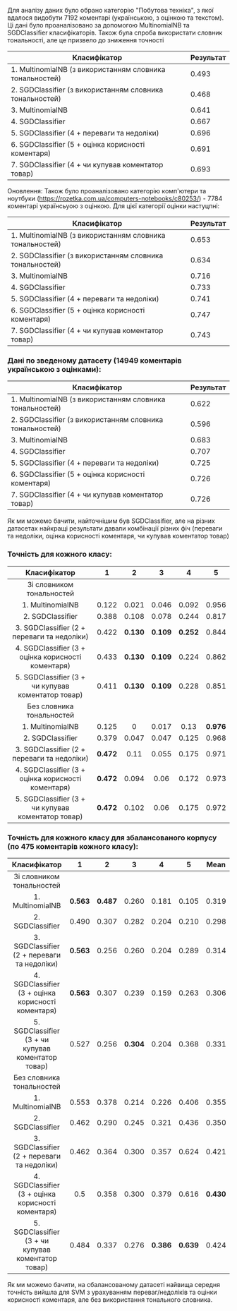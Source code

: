 Для аналізу даних було обрано категорію "Побутова техніка", з якої вдалося видобути 7192 коментарі (українською, з оцінкою та текстом).
Ці дані було проаналізовано за допомогою MultinomialNB та SGDClassifier класифікаторів. Також була спроба використати словник тональності, але це призвело до зниження точності

| Класифікатор                                             | Результат |
|----------------------------------------------------------|-----------|
| 1. MultinomialNB (з використанням словника тональностей) | 0.493     |
| 2. SGDClassifier (з використанням словника тональностей) | 0.468     |
| 3. MultinomialNB                                         | 0.641     |
| 4. SGDClassifier                                         | 0.667     |
| 5. SGDClassifier (4 + переваги та недоліки)              | 0.696     |
| 6. SGDClassifier (5 + оцінка корисності коментаря)       | 0.691     |
| 7. SGDClassifier (4 + чи купував коментатор товар)       | 0.693     |

Оновлення:
Також було проаналізовано категорію комп'ютери та ноутбуки (https://rozetka.com.ua/computers-notebooks/c80253/) - 7784 коментарі українсьуою з оцінкою.
Для цієї категорії оцінки настуцпні:

| Класифікатор                                             | Результат |
|----------------------------------------------------------|-----------|
| 1. MultinomialNB (з використанням словника тональностей) | 0.653     |
| 2. SGDClassifier (з використанням словника тональностей) | 0.634     |
| 3. MultinomialNB                                         | 0.716     |
| 4. SGDClassifier                                         | 0.733     |
| 5. SGDClassifier (4 + переваги та недоліки)              | 0.741     |
| 6. SGDClassifier (5 + оцінка корисності коментаря)       | 0.747     |
| 7. SGDClassifier (4 + чи купував коментатор товар)       | 0.743     |

### Дані по зведеному датасету (14949 коментарів українською з оцінками):

| Класифікатор                                             | Результат |
|----------------------------------------------------------|-----------|
| 1. MultinomialNB (з використанням словника тональностей) | 0.622     |
| 2. SGDClassifier (з використанням словника тональностей) | 0.596     |
| 3. MultinomialNB                                         | 0.683     |
| 4. SGDClassifier                                         | 0.707     |
| 5. SGDClassifier (4 + переваги та недоліки)              | 0.725     |
| 6. SGDClassifier (5 + оцінка корисності коментаря)       | 0.726     |
| 7. SGDClassifier (4 + чи купував коментатор товар)       | 0.726     |

Як ми можемо бачити, найточнішим був SGDClassifier, але на різних датасетах найкращі результати давали комбінації різних фіч (переваги та недоліки, оцінка корисності коментаря, чи купував коментатор товар)

### Точність для кожного класу:
|                    Класифікатор                    |   1   |   2   |   3   |   4   |   5   |
|:--------------------------------------------------:|:-----:|:-----:|:-----:|:-----:|:-----:|
|              Зі словником тональностей             |       |       |       |       |       |
|                  1. MultinomialNB                  | 0.122 | 0.021 | 0.046 | 0.092 | 0.956 |
|                  2. SGDClassifier                  | 0.388 | 0.108 | 0.078 | 0.244 | 0.817 |
|     3. SGDClassifier (2 + переваги та недоліки)    | 0.422 | **0.130** | **0.109** | **0.252** | 0.844 |
| 4. SGDClassifier (3 + оцінка корисності коментаря) | 0.433 | **0.130** | **0.109** | 0.224 | 0.862 |
| 5. SGDClassifier (3 + чи купував коментатор товар) | 0.411 | **0.130** | **0.109** | 0.228 | 0.851 |
|              Без словника тональностей             |       |       |       |       |       |
|                  1. MultinomialNB                  | 0.125 |   0   | 0.017 |  0.13 | **0.976** |
|                  2. SGDClassifier                  | 0.379 | 0.047 | 0.047 | 0.125 | 0.968 |
|     3. SGDClassifier (2 + переваги та недоліки)    | **0.472** |  0.11 | 0.055 | 0.175 | 0.971 |
| 4. SGDClassifier (3 + оцінка корисності коментаря) | **0.472** | 0.094 |  0.06 | 0.172 | 0.973 |
| 5. SGDClassifier (3 + чи купував коментатор товар) | **0.472** | 0.102 |  0.06 | 0.175 | 0.972 |

### Точність для кожного класу для збалансованого корпусу (по 475 коментарів кожного класу):

|                    Класифікатор                    |   1   |   2   |   3   |   4   |   5   |  Mean |
|:--------------------------------------------------:|:-----:|:-----:|:-----:|:-----:|:-----:|:-----:|
|              Зі словником тональностей             |       |       |       |       |       |       |
|                  1. MultinomialNB                  | **0.563** | **0.487** | 0.260 | 0.181 | 0.105 | 0.319 |
|                  2. SGDClassifier                  | 0.490 | 0.307 | 0.282 | 0.204 | 0.210 | 0.298 |
|     3. SGDClassifier (2 + переваги та недоліки)    | **0.563** | 0.256 | 0.260 | 0.204 | 0.289 | 0.314 |
| 4. SGDClassifier (3 + оцінка корисності коментаря) | **0.563** | 0.307 | 0.239 | 0.159 | 0.263 | 0.306 |
| 5. SGDClassifier (3 + чи купував коментатор товар) | 0.527 | 0.256 | **0.304** | 0.204 | 0.368 | 0.331 |
|              Без словника тональностей             |       |       |       |       |       |       |
|                  1. MultinomialNB                  | 0.553 | 0.378 | 0.214 | 0.226 | 0.406 | 0.355 |
|                  2. SGDClassifier                  | 0.462 | 0.290 | 0.245 | 0.321 | 0.436 | 0.350 |
|     3. SGDClassifier (2 + переваги та недоліки)    | 0.462 | 0.364 | 0.300 | 0.357 | 0.624 | 0.421 |
| 4. SGDClassifier (3 + оцінка корисності коментаря) |  0.5  | 0.358 | 0.300 | 0.379 | 0.616 | **0.430** |
| 5. SGDClassifier (3 + чи купував коментатор товар) | 0.484 | 0.337 | 0.276 | **0.386** | **0.639** | 0.424 |


Як ми можемо бачити, на сбалансованому датасеті найвища середня точність вийшла для SVM з урахуванням переваг/недоліків та оцінки корисності коментаря, але без використання тонального словника.
